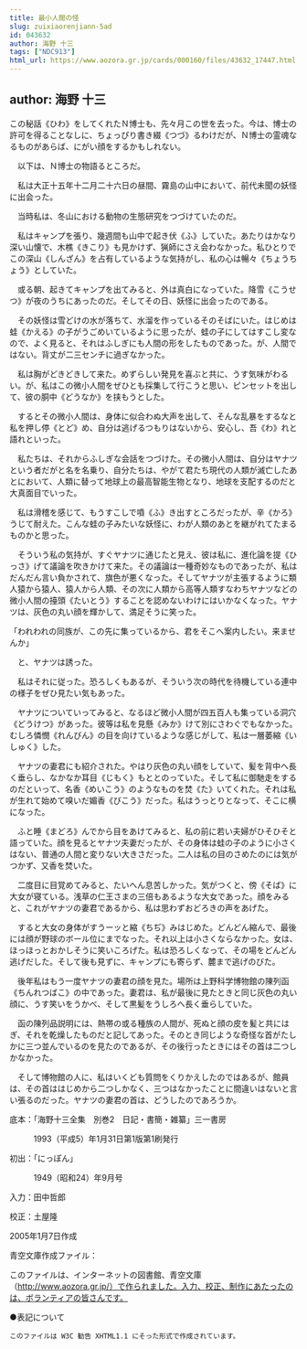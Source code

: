 ```yaml
---
title: 最小人間の怪
slug: zuixiaorenjiann-5ad
id: 043632
author: 海野 十三
tags: ["NDC913"]
html_url: https://www.aozora.gr.jp/cards/000160/files/43632_17447.html
---
```


## author: 海野 十三

この秘話《ひわ》をしてくれたＮ博士も、先々月この世を去った。今は、博士の許可を得ることなしに、ちょっぴり書き綴《つづ》るわけだが、Ｎ博士の霊魂なるものがあらば、にがい顔をするかもしれない。

　以下は、Ｎ博士の物語るところだ。

　私は大正十五年十二月二十六日の昼間、霧島の山中において、前代未聞の妖怪に出会った。

　当時私は、冬山における動物の生態研究をつづけていたのだ。

　私はキャンプを張り、幾週間も山中で起き伏《ふ》していた。あたりはかなり深い山懐で、木樵《きこり》も見かけず、猟師にさえ会わなかった。私ひとりでこの深山《しんざん》を占有しているような気持がし、私の心は暢々《ちょうちょう》としていた。

　或る朝、起きてキャンプを出てみると、外は真白になっていた。降雪《こうせつ》が夜のうちにあったのだ。そしてその日、妖怪に出会ったのである。

　その妖怪は雪どけの水が落ちて、水溜を作っているそのそばにいた。はじめは蛙《かえる》の子がうごめいているように思ったが、蛙の子にしてはすこし変なので、よく見ると、それはふしぎにも人間の形をしたものであった。が、人間ではない。背丈が二三センチに過ぎなかった。

　私は胸がどきどきして来た。めずらしい発見を喜ぶと共に、うす気味がわるい。が、私はこの微小人間をぜひとも採集して行こうと思い、ピンセットを出して、彼の胴中《どうなか》を挟もうとした。

　するとその微小人間は、身体に似合わぬ大声を出して、そんな乱暴をするなと私を押し停《とど》め、自分は逃げるつもりはないから、安心し、吾《わ》れと語れといった。

　私たちは、それからふしぎな会話をつづけた。その微小人間は、自分はヤナツという者だがと名を名乗り、自分たちは、やがて君たち現代の人類が滅亡したあとにおいて、人類に替って地球上の最高智能生物となり、地球を支配するのだと大真面目でいった。

　私は滑稽を感じて、もうすこしで噴《ふ》き出すところだったが、辛《かろ》うじて耐えた。こんな蛙の子みたいな妖怪に、わが人類のあとを継がれてたまるものかと思った。

　そういう私の気持が、すぐヤナツに通じたと見え、彼は私に、進化論を提《ひっさ》げて議論を吹きかけて来た。その議論は一種奇妙なものであったが、私はだんだん言い負かされて、旗色が悪くなった。そしてヤナツが主張するように類人猿から猿人、猿人から人類、その次に人類から高等人類すなわちヤナツなどの微小人間の擡頭《たいとう》することを認めないわけにはいかなくなった。ヤナツは、灰色の丸い顔を輝かして、満足そうに笑った。

「われわれの同族が、この先に集っているから、君をそこへ案内したい。来ませんか」

　と、ヤナツは誘った。

　私はそれに従った。恐ろしくもあるが、そういう次の時代を待機している連中の様子をぜひ見たい気もあった。

　ヤナツについていってみると、なるほど微小人間が四五百人も集っている洞穴《どうけつ》があった。彼等は私を見懸《みか》けて別にさわぐでもなかった。むしろ憐憫《れんびん》の目を向けているような感じがして、私は一層萎縮《いしゅく》した。

　ヤナツの妻君にも紹介された。やはり灰色の丸い顔をしていて、髪を背中へ長く垂らし、なかなか耳目《じもく》もととのっていた。そして私に御馳走をするのだといって、名香《めいこう》のようなものを焚《た》いてくれた。それは私が生れて始めて嗅いだ媚香《びこう》だった。私はうっとりとなって、そこに横になった。

　ふと睡《まどろ》んでから目をあけてみると、私の前に若い夫婦がひそひそと語っていた。顔を見るとヤナツ夫妻だったが、その身体は蛙の子のように小さくはない、普通の人間と変りない大きさだった。二人は私の目のさめたのには気がつかず、又香を焚いた。

　二度目に目覚めてみると、たいへん息苦しかった。気がつくと、傍《そば》に大女が寝ている。浅草の仁王さまの三倍もあるような大女であった。顔をみると、これがヤナツの妻君であるから、私は思わずおどろきの声をあげた。

　すると大女の身体がすうーッと縮《ちぢ》みはじめた。どんどん縮んで、最後には顔が野球のボール位にまでなった。それ以上は小さくならなかった。女は、ほっほっとおかしそうに笑いころげた。私は恐ろしくなって、その場をどんどん逃げだした。そして後も見ずに、キャンプにも寄らず、麓まで逃げのびた。

　後年私はもう一度ヤナツの妻君の顔を見た。場所は上野科学博物館の陳列函《ちんれつばこ》の中であった。妻君は、私が最後に見たときと同じ灰色の丸い顔に、うす笑いをうかべ、そして黒髪をうしろへ長く垂らしていた。

　函の陳列品説明には、熱帯の或る種族の人間が、死ぬと顔の皮を髪と共にはぎ、それを乾燥したものだと記してあった。そのとき同じような奇怪な首がたしかに三つ並んでいるのを見たのであるが、その後行ったときにはその首は二つしかなかった。

　そして博物館の人に、私はいくども質問をくりかえしたのではあるが、館員は、その首ははじめから二つしかなく、三つはなかったことに間違いはないと言い張るのだった。ヤナツの妻君の首は、どうしたのであろうか。













底本：「海野十三全集　別巻2　日記・書簡・雑纂」三一書房


　　　1993（平成5）年1月31日第1版第1刷発行

初出：「にっぽん」

　　　1949（昭和24）年9月号

入力：田中哲郎

校正：土屋隆

2005年1月7日作成

青空文庫作成ファイル：

このファイルは、インターネットの図書館、青空文庫（http://www.aozora.gr.jp/）で作られました。入力、校正、制作にあたったのは、ボランティアの皆さんです。











●表記について


	このファイルは W3C 勧告 XHTML1.1 にそった形式で作成されています。